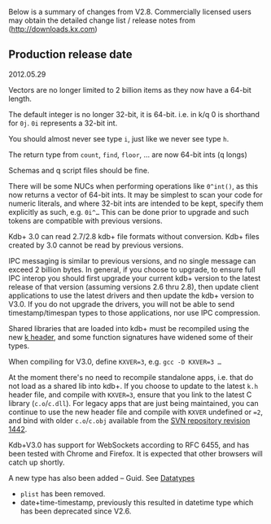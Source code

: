 Below is a summary of changes from V2.8. Commercially licensed users may obtain the detailed change list / release notes from (http://downloads.kx.com)


## Production release date

2012.05.29

Vectors are no longer limited to 2 billion items as they now have a 64-bit length.

The default integer is no longer 32-bit, it is 64-bit. i.e. in k/q 0 is shorthand for `0j`. `0i` represents a 32-bit int.

You should almost never see type `i`, just like we never see type `h`.

The return type from `count`, `find`, `floor`, … are now 64-bit ints (q longs)

Schemas and q script files should be fine.

There will be some NUCs when performing operations like `0^int()`, as this now returns a vector of 64-bit ints. It may be simplest to scan your code for numeric literals, and where 32-bit ints are intended to be kept, specify them explicitly as such, e.g. `0i^…` This can be done prior to upgrade and such tokens are compatible with previous versions.

Kdb+ 3.0 can read 2.7/2.8 kdb+ file formats without conversion. Kdb+ files created by 3.0 cannot be read by previous versions.

IPC messaging is similar to previous versions, and no single message can exceed 2 billion bytes. In general, if you choose to upgrade, to ensure full IPC interop you should first upgrade your current kdb+ version to the latest release of that version (assuming versions 2.6 thru 2.8), then update client applications to use the latest drivers and then update the kdb+ version to V3.0. If you do not upgrade the drivers, you will not be able to send timestamp/timespan types to those applications, nor use IPC compression.

Shared libraries that are loaded into kdb+ must be recompiled using the new [k header](http://kx.com/q/c/c/k.h), and some function signatures have widened some of their types.

When compiling for V3.0, define `KXVER=3`, e.g. `gcc -D KXVER=3 …`

At the moment there's no need to recompile standalone apps, i.e. that do not load as a shared lib into kdb+. If you choose to update to the latest `k.h` header file, and compile with `KXVER=3`, ensure that you link to the latest C library (`c.o`/`c.dll`). For legacy apps that are just being maintained, you can continue to use the new header file and compile with `KXVER` undefined or `=2`, and bind with older `c.o`/`c.obj` available from the [SVN repository revision 1442](http://code.kx.com/wsvn/code/kx/kdb%2B/l32/c.o?op=revision&rev=1442).

Kdb+V3.0 has support for WebSockets according to RFC 6455, and has been tested with Chrome and Firefox. It is expected that other browsers will catch up shortly.

A new type has also been added – Guid. See [Datatypes](http://code.kx.com/wiki/Reference/Datatypes)

-   `plist` has been removed.
-   date+time-timestamp, previously this resulted in datetime type which has been deprecated since V2.6.

